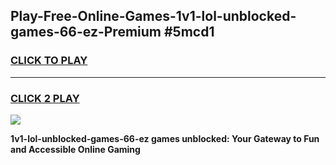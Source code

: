 
## Play-Free-Online-Games-1v1-lol-unblocked-games-66-ez-Premium #5mcd1
<h3>
<a href="https://premium.freeplayer.one?title=1v1-lol-unblocked-games-66-ez&ref=8M">CLICK TO PLAY</a></h3>
<hr>

<h3>
<a href="https://premium.freeplayer.one?title=1v1-lol-unblocked-games-66-ez&ref=8M">CLICK 2 PLAY</a>
  
</h3>

<a href="https://premium.freeplayer.one?title=1v1-lol-unblocked-games-66-ez&ref=8M"><img src="https://clearcache.store/games.png"></a>


**1v1-lol-unblocked-games-66-ez games unblocked: Your Gateway to Fun and Accessible Online Gaming**
